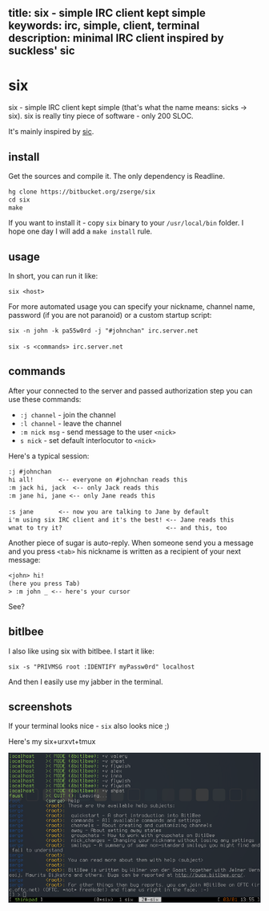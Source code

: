 title: six - simple IRC client kept simple
keywords: irc, simple, client, terminal
description: minimal IRC client inspired by suckless' sic
---
six
===

six - simple IRC client kept simple (that's what the name means: sicks ->
six). six is really tiny piece of software - only 200 SLOC.

It's mainly inspired by [sic](http://tools.suckless.org/sic).

install
-------

Get the sources and compile it. The only dependency is Readline.

	hg clone https://bitbucket.org/zserge/six
	cd six
	make

If you want to install it - copy `six` binary to your `/usr/local/bin`
folder. I hope one day I will add a `make install` rule.

usage
-----

In short, you can run it like:

	six <host>

For more automated usage you can specify your nickname, channel name,
password (if you are not paranoid) or a custom startup script:

	six -n john -k pa55w0rd -j "#johnchan" irc.server.net

	six -s <commands> irc.server.net

commands
--------

After your connected to the server and passed authorization step
you can use these commands:

* `:j channel` - join the channel
* `:l channel` - leave the channel
* `:m nick msg` - send message to the user `<nick>`
* `s nick` - set default interlocutor to `<nick>`

Here's a typical session:

	:j #johnchan
	hi all!       <-- everyone on #johnchan reads this
	:m jack hi, jack  <-- only Jack reads this
	:m jane hi, jane <-- only Jane reads this

	:s jane       <-- now you are talking to Jane by default
	i'm using six IRC client and it's the best! <-- Jane reads this
	wnat to try it?                             <-- and this, too

Another piece of sugar is auto-reply. When someone send you a message
and you press `<tab>` his nickname is written as a recipient of your next
message:

	<john> hi!
	(here you press Tab)
	> :m john _ <-- here's your cursor
	
See?

bitlbee
-------

I also like using six with bitlbee. I start it like:

	six -s "PRIVMSG root :IDENTIFY myPassw0rd" localhost

And then I easily use my jabber in the terminal.

screenshots
-----------

If your terminal looks nice - `six` also looks nice ;)

Here's my six+urxvt+tmux

![screenshot](/images/six.png)
